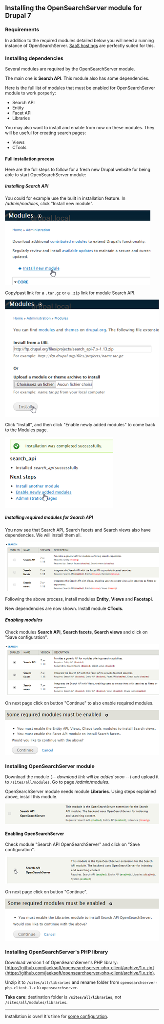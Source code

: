 ## Installing the OpenSearchServer module for Drupal 7

### Requirements

In addition to the required modules detailed below you will need a running instance of OpenSearchServer. [SaaS hostings](http://www.opensearchserver.com/#saas) are perfectly suited for this.

### Installing dependencies

Several modules are required by the OpenSearchServer module. 

The main one is **Search API**. This module also has some dependencies.

Here is the full list of modules that must be enabled for OpenSearchServer module to work porperly:

* Search API
* Entity
* Facet API
* Libraries

You may also want to install and enable from now on these modules. They will be useful for creating search pages:

* Views
* CTools
 
#### Full installation process

Here are the full steps to follow for a fresh new Drupal website for being able to start OpenSearchServer module:

##### Installing Search API

You could for example use the built in installation feature. In _/admin/modules_, click "Install new module".

![Add new module](drupal_newmodule.png)

Copy/past link for a `.tar.gz` or a `.zip` link for module Search API.

![Install Search API](drupal_searchapi.png)

Click "Install", and then click "Enable newly added modules" to come back to the Modules page.

![Go back to list of modules](drupal_enable.png)

##### Installing required modules for Search API

You now see that Search API, Search facets and Search views also have dependencies. We will install them all.

![Dependencies for Search API](drupal_searchapi_dependencies.png)

Following the above process, install modules **Entity**, **Views** and **Facetapi**.

New dependencies are now shown. Install module **CTools**.

##### Enabling modules

Check modules **Search API**, **Search facets**, **Search views** and click on "Save configuration". 
 
![Enable Search API](drupal_enablemodules.png)

On next page click on button "Continue" to also enable required modules.

![Accept enabling of other modules](drupal_enablemodules2.png)

### Installing OpenSearchServer module

Download the module (_-- download link will be added soon --_) and upload it to `/sites/all/modules`. Go to page _/admin/modules_.

OpenSearchServer module needs module **Libraries**. Using steps explained above, install this module.

![Dependency for OpenSearchServer](drupal_searchossdependency.png)
 
#### Enabling OpenSearchServer

Check module "Search API OpenSearchServer" and click on "Save configuration". 

![Enable OpenSearchServer](drupal_searchossenable.png)

On next page click on button "Continue".
 
![Enable OpenSearchServer](drupal_searchossenable2.png)
 
### Installing OpenSearchServer's PHP library

Download version 1 of OpenSearchServer's PHP library: [https://github.com/jaeksoft/opensearchserver-php-client/archive/1.x.zip](https://github.com/jaeksoft/opensearchserver-php-client/archive/1.x.zip).

Unzip it to `/sites/all/libraries` and rename folder from `opensearchserver-php-client-1.x` to `opensearchserver`.

**Take care**: destination folder is **`/sites/all/libraries`**, not `/sites/all/modules/libraries`.


---

Installation is over! It's time for [some configuration](configuring.md).